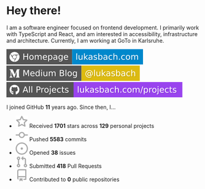 # Hey there!

I am a software engineer focused on frontend development. I primarily work with TypeScript and React, and am interested in accessibility, infrastructure and architecture. Currently, I am working at GoTo in Karlsruhe.

[![Homepage](./icons/homepage.svg)](https://lukasbach.com)
[![Medium Blog](./icons/medium.svg)](https://medium.com/@lukasbach)
[![My Projects](./icons/projects.svg)](https://lukasbach.com/projects)

I joined GitHub **11** years ago. Since then, I...

- ![](./icons/star.svg) Received **1701** stars across **129** personal projects
- ![](./icons/commit.svg) Pushed **5583** commits
- ![](./icons/issues.svg) Opened **38** issues
- ![](./icons/pr.svg) Submitted **418** Pull Requests
- ![](./icons/repo.svg) Contributed to **0** public repositories
